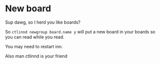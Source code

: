 # New board

Sup dawg, so I herd you like boards?

So `ctlinnd newgroup board.name y` will put a new board in your boards so you can read while you read.

You may need to restart inn.

Also man ctlinnd is your friend
